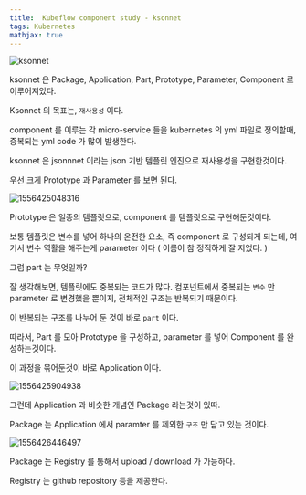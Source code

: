 ```yaml
---
title:  Kubeflow component study - ksonnet
tags: Kubernetes
mathjax: true
---
```



![ksonnet](https://ksonnet.io/images/ksonnet.svg)





ksonnet 은 Package, Application, Part, Prototype, Parameter, Component 로 이루어져있다.

Ksonnet 의 목표는, `재사용성` 이다.

component 를 이루는 각 micro-service 들을 kubernetes 의 yml 파일로 정의할때, 중복되는 yml code 가 많이 발생한다.

ksonnet 은 jsonnnet 이라는 json 기반 템플릿 엔진으로 재사용성을 구현한것이다.

우선 크게 Prototype 과 Parameter 를 보면 된다.

![1556425048316](https://strutive07.github.io/assets/images/til_images/1556425048316.png)

Prototype 은 일종의 템플릿으로, component 를 템플릿으로 구현해둔것이다. 

보통 템플릿은 변수를 넣어 하나의 온전한 요소, 즉 component 로 구성되게 되는데, 여기서 변수 역활을 해주는게 parameter 이다 ( 이름이 참 정직하게 잘 지었다. )



그럼 part 는 무엇일까?

잘 생각해보면, 템플릿에도 중복되는 코드가 많다. 컴포넌트에서 중복되는 `변수` 만 parameter 로 변경했을 뿐이지, 전체적인 구조는 반복되기 때문이다.



이 반복되는 구조를 나누어 둔 것이 바로 `part` 이다.

따라서, Part 를 모아 Prototype 을 구성하고, parameter 를 넣어 Component 를 완성하는것이다.



이 과정을 묶어둔것이 바로 Application 이다.

![1556425904938](https://strutive07.github.io/assets/images/til_images/1556425904938.png)

그런데 Application 과 비슷한 개념인 Package 라는것이 있따.

Package 는 Application 에서 paramter 를 제외한 `구조` 만 담고 있는 것이다.

![1556426446497](https://strutive07.github.io/assets/images/til_images/1556426446497.png)

Package 는 Registry 를 통해서 upload / download 가 가능하다.

Registry 는 github repository 등을 제공한다.





